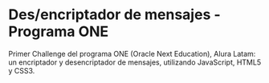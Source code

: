 # Des/encriptador de mensajes - Programa ONE
Primer Challenge del programa ONE (Oracle Next Education), Alura Latam: un encriptador y desencriptador de mensajes, utilizando JavaScript, HTML5 y CSS3.
